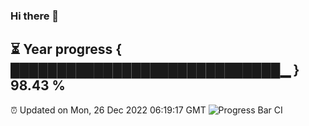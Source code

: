 ### Hi there 👋
⏳ Year progress { █████████████████████████████▁ } 98.43 %
---
⏰ Updated on Mon, 26 Dec 2022 06:19:17 GMT
![Progress Bar CI](https://github.com/liununu/liununu/workflows/Progress%20Bar%20CI/badge.svg)
